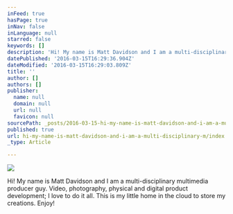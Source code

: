 ```yaml
---
inFeed: true
hasPage: true
inNav: false
inLanguage: null
starred: false
keywords: []
description: 'Hi! My name is Matt Davidson and I am a multi-disciplinary multimedia producer guy. Video, photography, physical and digital product development; I love to do it all. This is my little home in the cloud to store my creations. Enjoy!'
datePublished: '2016-03-15T16:29:36.904Z'
dateModified: '2016-03-15T16:29:03.809Z'
title: ''
author: []
authors: []
publisher:
  name: null
  domain: null
  url: null
  favicon: null
sourcePath: _posts/2016-03-15-hi-my-name-is-matt-davidson-and-i-am-a-multi-disciplinary-m.md
published: true
url: hi-my-name-is-matt-davidson-and-i-am-a-multi-disciplinary-m/index.html
_type: Article

---
```

![](https://the-grid-user-content.s3-us-west-2.amazonaws.com/e71a5f0e-f110-4868-9a1a-400aba5d3f79.jpg)

Hi! My name is Matt Davidson and I am a multi-disciplinary multimedia producer guy. Video, photography, physical and digital product development; I love to do it all. This is my little home in the cloud to store my creations. Enjoy!
